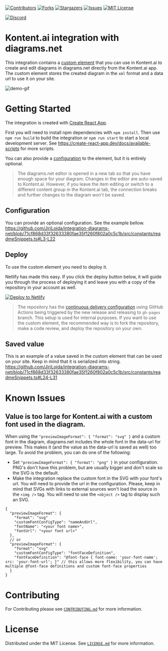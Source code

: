 [![Contributors][contributors-shield]][contributors-url]
[![Forks][forks-shield]][forks-url]
[![Stargazers][stars-shield]][stars-url]
[![Issues][issues-shield]][issues-url]
[![MIT License][license-shield]][license-url]

[![Discord][discord-shield]][discord-url]


# Kontent.ai integration with diagrams.net

This integration contains a [custom element](https://kontent.ai/learn/tutorials/develop-apps/integrate/content-editing-extensions/) that you can use in Kontent.ai to create and edit diagrams in diagrams.net directly from the Kontent.ai app.
The custom element stores the created diagram in the `xml` format and a data url to use it on your site.

![demo-gif](docs/demo.gif)

# Getting Started

The integration is created with [Create React App](https://create-react-app.dev/). 

First you will need to install npm dependencies with `npm install`. 
Then use `npm run build` to build the integration or `npm run start` to start a local development server. 
See https://create-react-app.dev/docs/available-scripts for more scripts.

You can also provide a [configuration](#Configuration) to the element, but it is entirely optional.

> The diagrams.net editor is opened in a new tab so that you have enough space for your diagram.
> Changes in the editor are auto-saved to Kontent.ai.
> However, if you leave the item editing or switch to a different content group in the Kontent.ai tab, the connection breaks and further changes to the diagram won't be saved.

## Configuration

You can provide an optional configuration. See the example bellow.
https://github.com/JiriLojda/integration-diagrams-net/blob/71cf868d33f32633380fae35f1260f802a0c5c1b/src/constants/readmeSnippets.ts#L3-L22

## Deploy

To use the custom element you need to deploy it.

Netlify has made this easy. If you click the deploy button below, it will guide you through the process of deploying it and leave you with a copy of the repository in your account as well.

[![Deploy to Netlify](https://www.netlify.com/img/deploy/button.svg)](https://app.netlify.com/start/deploy?repository=https://github.com/JiriLojda/integration-diagrams-net)

> The repository has the [continuous delivery configuration](./.github/workflows/deploy.yml) using GitHub Actions being triggered by the new release and releasing to `gh-pages` branch. This setup is used for internal purposes. If you want to use the custom element, the recommended way is to fork the repository, make a code review, and deploy the repository on your own.

## Saved value

This is an example of a value saved in the custom element that can be used on your site. Keep in mind that it is serialized into string.
https://github.com/JiriLojda/integration-diagrams-net/blob/71cf868d33f32633380fae35f1260f802a0c5c1b/src/constants/readmeSnippets.ts#L24-L31

# Known Issues

## Value is too large for Kontent.ai with a custom font used in the diagram.

When using the `"previewImageFormat": { "format": "svg" }` and a custom font in the diagram, diagrams.net includes the whole font in the data-url for preview.
This makes it (and the value as the data-url is saved as well) too large.
To avoid the problem, you can do one of the following:
* Set `"previewImageFormat": { "format": "png" }` in your configuration. PNG's don't have this problem, but are usually bigger and don't scale so the SVG is the default.
* Make the integration replace the custom font in the SVG with your font's url. You will need to provide the url in the configuration. Please, keep in mind that SVGs with links to external sources won't load the source in the `<img />` tag. You will need to use the `<object />` tag to display such an SVG.
```jsonc
{
  "previewImageFormat": { 
    "format": "svg"
    "customFontConfigType": "nameAndUrl",
    "fontName": "<your font name>",
    "fontUrl": "<your font url>"
  },
  // or
  "previewImageFormat": { 
    "format": "svg"
    "customFontConfigType": "fontFaceDefinition",
    "fontFaceDefinition": "@font-face { font-name: 'your-font-name'; src: 'your-font-url'; }" // this allows more flexibility, you can have multiple @font-face definitions and custom font-face properties
  }
}
```

# Contributing

For Contributing please see  [`CONTRIBUTING.md`](CONTRIBUTING.md) for more information.

# License

Distributed under the MIT License. See [`LICENSE.md`](./LICENSE.md) for more information.


[contributors-shield]: https://img.shields.io/github/contributors/JiriLojda/integration-diagrams-net.svg?style=for-the-badge
[contributors-url]: https://github.com/JiriLojda/integration-diagrams-net/graphs/contributors
[forks-shield]: https://img.shields.io/github/forks/JiriLojda/integration-diagrams-net.svg?style=for-the-badge
[forks-url]: https://github.com/JiriLojda/integration-diagrams-net/network/members
[stars-shield]: https://img.shields.io/github/stars/JiriLojda/integration-diagrams-net.svg?style=for-the-badge
[stars-url]: https://github.com/JiriLojda/integration-diagrams-net/stargazers
[issues-shield]: https://img.shields.io/github/issues/JiriLojda/integration-diagrams-net.svg?style=for-the-badge
[issues-url]:https://github.com/JiriLojda/integration-diagrams-net/issues
[license-shield]: https://img.shields.io/github/license/JiriLojda/integration-diagrams-net.svg?style=for-the-badge
[license-url]:https://github.com/JiriLojda/integration-diagrams-net/blob/master/LICENSE.md
[discord-shield]: https://img.shields.io/discord/821885171984891914?color=%237289DA&label=Kontent.ai%20Discord&logo=discord&style=for-the-badge
[discord-url]: https://discord.com/invite/SKCxwPtevJ
